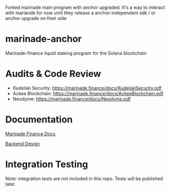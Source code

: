 Forked marinade main program with anchor upgraded. It's a way to interact with mariande for now until they release a anchor-independent sdk / or anchor upgrade on their side

# marinade-anchor
Marinade-finance liquid staking program for the Solana blockchain

# Audits & Code Review

* Kudelski Security: https://marinade.finance/docs/KudelskiSecurity.pdf 
* Ackee Blockchain: https://marinade.finance/docs/AckeeBlockchain.pdf
* Neodyme: https://marinade.finance/docs/Neodyme.pdf

# Documentation

[Marinade Finance Docs](https://docs.marinade.finance)

[Backend Design](Docs/Backend-Design.md)

# Integration Testing

Note: integration tests are not included in this repo. Tests will be published later.
